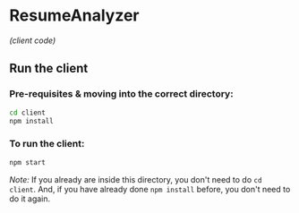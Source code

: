 # ResumeAnalyzer

_(client code)_

## Run the client

### Pre-requisites & moving into the correct directory:

```bash
cd client
npm install
```

### To run the client:

```bash
npm start
```

_Note:_ If you already are inside this directory, you don't need to do `cd client`. And, if you have already done `npm install` before, you don't need to do it again.
